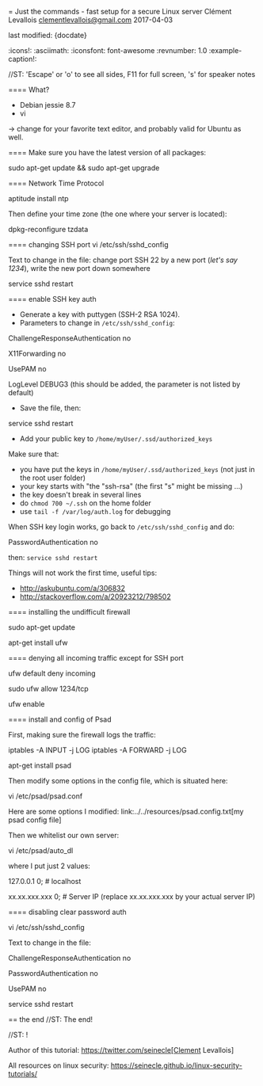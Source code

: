 = Just the commands - fast setup for a secure Linux server
Clément Levallois <clementlevallois@gmail.com>
2017-04-03

last modified: {docdate}

:icons!:
:asciimath:
:iconsfont:   font-awesome
:revnumber: 1.0
:example-caption!:

//ST: 'Escape' or 'o' to see all sides, F11 for full screen, 's' for speaker notes

==== What?

- Debian jessie 8.7
- vi

-> change for your favorite text editor, and probably valid for Ubuntu as well.



==== Make sure you have the latest version of all packages:

 sudo apt-get update && sudo apt-get upgrade

==== Network Time Protocol

 aptitude install ntp

Then define your time zone (the one where your server is located):

 dpkg-reconfigure tzdata


==== changing SSH port
 vi /etc/ssh/sshd_config

Text to change in the file: change port SSH 22 by a new port (*let's say 1234*), write the new port down somewhere

 service sshd restart

==== enable SSH key auth

- Generate a key with puttygen (SSH-2 RSA 1024).
- Parameters to change in `/etc/ssh/sshd_config`:

ChallengeResponseAuthentication no

X11Forwarding no

UsePAM no

LogLevel DEBUG3 (this should be added, the parameter is not listed by default)

- Save the file, then:

 service sshd restart

- Add your public key to `/home/myUser/.ssd/authorized_keys`

Make sure that:

- you have put the keys in `/home/myUser/.ssd/authorized_keys` (not just in the root user folder)
- your key starts with "the "ssh-rsa" (the first "s" might be missing ...)
- the key doesn't break in several lines
- do `chmod 700 ~/.ssh` on the home folder
- use  `tail -f /var/log/auth.log` for debugging

When SSH key login works, go back to `/etc/ssh/sshd_config` and do:

PasswordAuthentication no

then:  `service sshd restart`

Things will not work the first time, useful tips:

- http://askubuntu.com/a/306832
- http://stackoverflow.com/a/20923212/798502

==== installing the undifficult firewall

 sudo apt-get update

 apt-get install ufw

==== denying all incoming traffic except for SSH port

 ufw default deny incoming

 sudo ufw allow 1234/tcp

 ufw enable

==== install and config of Psad

First, making sure the firewall logs the traffic:

 iptables -A INPUT -j LOG
 iptables -A FORWARD -j LOG

 apt-get install psad

Then modify some options in the config file, which is situated here:

 vi /etc/psad/psad.conf


Here are some options I modified: link:../../resources/psad.config.txt[my psad config file]

Then we whitelist our own server:

 vi /etc/psad/auto_dl

where I put just 2 values:

127.0.0.1    0;  # localhost

xx.xx.xxx.xxx    0; # Server IP (replace xx.xx.xxx.xxx by your actual server IP)



==== disabling clear password auth

 vi /etc/ssh/sshd_config

Text to change in the file:

ChallengeResponseAuthentication no

PasswordAuthentication no

UsePAM no

 service sshd restart




== the end
//ST: The end!

//ST: !

Author of this tutorial: https://twitter.com/seinecle[Clement Levallois]

All resources on linux security: https://seinecle.github.io/linux-security-tutorials/
